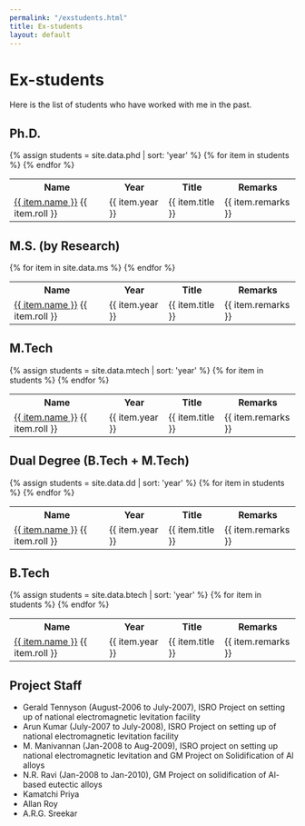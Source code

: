 ```yaml
---
permalink: "/exstudents.html"
title: Ex-students
layout: default
---
```

# Ex-students

Here is the list of students who have worked with me in the past.

## Ph.D.

<table>
<tr>
<th>Name</th>
<th>Year</th>
<th>Title</th>
<th>Remarks</th>
</tr>
{% assign students = site.data.phd | sort: 'year' %}
{% for item in students %}
   <tr>
   <td>
   <a href="{{item.url}}.html">{{ item.name }}</a> {{ item.roll }}
   </td>
   <td>
   {{ item.year }}
   </td>
   <td>
   {{ item.title }}
   </td>
    <td>
   {{ item.remarks }}
   </td>
   </tr>
{% endfor %}
</table>


## M.S. (by Research)

<table>
<tr>
<th>Name</th>
<th>Year</th>
<th>Title</th>
<th>Remarks</th>
</tr>
{% for item in site.data.ms %}
   <tr>
   <td>
   <a href="{{item.url}}.html">{{ item.name }}</a> {{ item.roll }}
   </td>
   <td>
   {{ item.year }}
   </td>
   <td>
   {{ item.title }}
   </td>
    <td>
   {{ item.remarks }}
   </td>
   </tr>
{% endfor %}
</table>


## M.Tech

<table>
<tr>
<th>Name</th>
<th>Year</th>
<th>Title</th>
<th>Remarks</th>
</tr>
{% assign students = site.data.mtech | sort: 'year' %}
{% for item in students %}
   <tr>
   <td>
   <a href="{{item.url}}.html">{{ item.name }}</a> {{ item.roll }}
   </td>
   <td>
   {{ item.year }}
   </td>
   <td>
   {{ item.title }}
   </td>
    <td>
   {{ item.remarks }}
   </td>
   </tr>
{% endfor %}
</table>

## Dual Degree (B.Tech + M.Tech)

<table>
<tr>
<th>Name</th>
<th>Year</th>
<th>Title</th>
<th>Remarks</th>
</tr>
{% assign students = site.data.dd | sort: 'year' %}
{% for item in students %}
   <tr>
   <td>
   <a href="{{item.url}}.html">{{ item.name }}</a> {{ item.roll }}
   </td>
   <td>
   {{ item.year }}
   </td>
   <td>
   {{ item.title }}
   </td>
    <td>
   {{ item.remarks }}
   </td>
   </tr>
{% endfor %}
</table>

## B.Tech

<table>
<tr>
<th>Name</th>
<th>Year</th>
<th>Title</th>
<th>Remarks</th>
</tr>
{% assign students = site.data.btech | sort: 'year' %}
{% for item in students %}
   <tr>
   <td>
   <a href="{{item.url}}.html">{{ item.name }}</a> {{ item.roll }}
   </td>
   <td>
   {{ item.year }}
   </td>
   <td>
   {{ item.title }}
   </td>
    <td>
   {{ item.remarks }}
   </td>
   </tr>
{% endfor %}
</table>


## Project Staff
  * Gerald Tennyson (August-2006 to July-2007), ISRO Project on setting up of national electromagnetic levitation facility 
  * Arun Kumar (July-2007 to July-2008), ISRO Project on setting up of national electromagnetic levitation facility
  * M. Manivannan (Jan-2008 to Aug-2009), ISRO project on setting up national electromagnetic levitation and GM Project on Solidification of Al alloys
  * N.R. Ravi (Jan-2008 to Jan-2010), GM Project on solidification of Al-based eutectic alloys
  * Kamatchi Priya
  * Allan Roy
  * A.R.G. Sreekar

